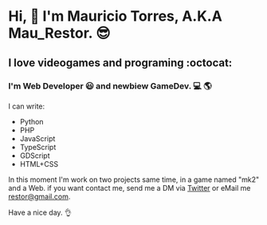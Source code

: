 # Hi, 👋 I'm Mauricio Torres, A.K.A Mau_Restor. 😎
## I love videogames and programing :octocat:

### I'm Web Developer 😃 and newbiew GameDev. 💻 :earth_americas:

I can write:
* Python
* PHP
* JavaScript
* TypeScript
* GDScript
* HTML+CSS

In this moment I'm work on two projects same time, in a game named "mk2" and a Web.
if you want contact me, send me a DM via [Twitter](https://twitter.com/mau_restor) or eMail me restor@gmail.com.

Have a nice day. 👌
